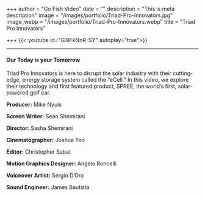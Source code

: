 +++
author = "Go Fish Video"
date = ""
description = "This is meta description"
image = "/images/portfolio/Triad-Pro-Innovators.jpg"
image_webp = "/images/portfolio/Triad-Pro-Innovators.webp"
title = "Triad Pro Innovators"

+++
{{< youtube id="G3iFkNnR-SY" autoplay="true">}}

***

#### Our Today is your Tomorrow

Triad Pro Innovators is here to disrupt the solar industry with their cutting-edge, energy storage system called the “eCell.” In this video, we explore their technology and first featured product, SPREE, the world’s first, solar-powered golf car.

**Producer:** Mike Nyuis

**Screen Writer:** Sean Shemirani

**Director:** Sasha Shemirani

**Cinematographer:** Joshua Yeo

**Editor:** Christopher Sabat

**Motion Graphics Designer:** Angelo Roncelli

**Voiceover Artist:** Sergio D’Oro

**Sound Engineer:** James Bautista
